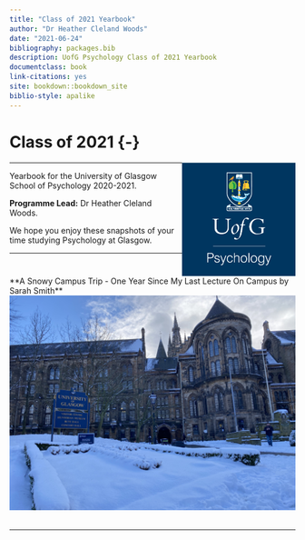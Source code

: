 ```yaml
--- 
title: "Class of 2021 Yearbook"
author: "Dr Heather Cleland Woods"
date: "2021-06-24"
bibliography: packages.bib
description: UofG Psychology Class of 2021 Yearbook
documentclass: book
link-citations: yes
site: bookdown::bookdown_site
biblio-style: apalike
---
```




# Class of 2021 {-}

<img src="images/SchoolBadge.png" style="width: 200px; float: right;">

---

Yearbook for the University of Glasgow School of Psychology 2020-2021. 

**Programme Lead:** Dr Heather Cleland Woods.

We hope you enjoy these snapshots of your time studying Psychology at Glasgow.

---

<div>
<span style = "float: right;">**A Snowy Campus Trip - One Year Since My Last Lecture On Campus by Sarah Smith**</span>
<br>
<img src="images/Sarah_snow.jpeg"> 
</div>

<div>
<br>
</div>

---
